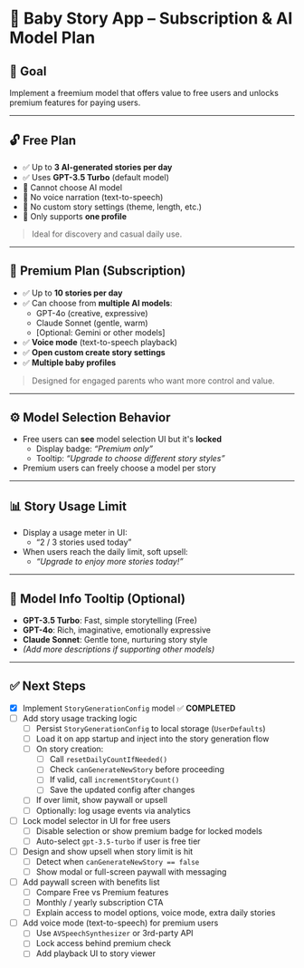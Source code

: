 # 📖 Baby Story App – Subscription & AI Model Plan

## 🎯 Goal

Implement a freemium model that offers value to free users and unlocks premium features for paying users.

---

## 🔓 Free Plan

- ✅ Up to **3 AI-generated stories per day**
- ✅ Uses **GPT-3.5 Turbo** (default model)
- 🚫 Cannot choose AI model
- 🚫 No voice narration (text-to-speech)
- 🚫 No custom story settings (theme, length, etc.)
- 🚫 Only supports **one profile**

> Ideal for discovery and casual daily use.

---

## 🔐 Premium Plan (Subscription)

- ✅ Up to **10 stories per day**
- ✅ Can choose from **multiple AI models**:
  - GPT-4o (creative, expressive)
  - Claude Sonnet (gentle, warm)
  - [Optional: Gemini or other models]
- ✅ **Voice mode** (text-to-speech playback)
- ✅ **Open custom create story settings**
- ✅ **Multiple baby profiles**

> Designed for engaged parents who want more control and value.

---

## ⚙️ Model Selection Behavior

- Free users can **see** model selection UI but it's **locked**
  - Display badge: _“Premium only”_
  - Tooltip: _“Upgrade to choose different story styles”_
- Premium users can freely choose a model per story

---

## 📊 Story Usage Limit

- Display a usage meter in UI:
  - “2 / 3 stories used today”
- When users reach the daily limit, soft upsell:
  - _“Upgrade to enjoy more stories today!”_

---

## 🧠 Model Info Tooltip (Optional)

- **GPT-3.5 Turbo**: Fast, simple storytelling (Free)
- **GPT-4o**: Rich, imaginative, emotionally expressive
- **Claude Sonnet**: Gentle tone, nurturing story style
- _(Add more descriptions if supporting other models)_

---

## ✅ Next Steps

- [x] Implement `StoryGenerationConfig` model ✅ **COMPLETED**
- [ ] Add story usage tracking logic  
  - [ ] Persist `StoryGenerationConfig` to local storage (`UserDefaults`)
  - [ ] Load it on app startup and inject into the story generation flow
  - [ ] On story creation:
    - [ ] Call `resetDailyCountIfNeeded()`
    - [ ] Check `canGenerateNewStory` before proceeding
    - [ ] If valid, call `incrementStoryCount()`
    - [ ] Save the updated config after changes
  - [ ] If over limit, show paywall or upsell
  - [ ] Optionally: log usage events via analytics

- [ ] Lock model selector in UI for free users  
  - [ ] Disable selection or show premium badge for locked models
  - [ ] Auto-select `gpt-3.5-turbo` if user is free tier

- [ ] Design and show upsell when story limit is hit  
  - [ ] Detect when `canGenerateNewStory == false`
  - [ ] Show modal or full-screen paywall with messaging

- [ ] Add paywall screen with benefits list  
  - [ ] Compare Free vs Premium features
  - [ ] Monthly / yearly subscription CTA
  - [ ] Explain access to model options, voice mode, extra daily stories

- [ ] Add voice mode (text-to-speech) for premium users  
  - [ ] Use `AVSpeechSynthesizer` or 3rd-party API
  - [ ] Lock access behind premium check
  - [ ] Add playback UI to story viewer
